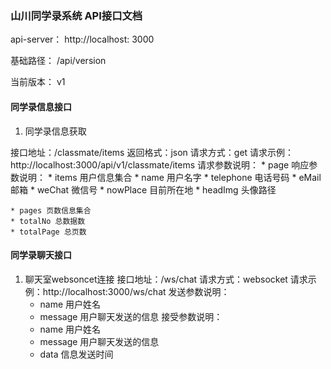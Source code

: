 ### 山川同学录系统 API接口文档

api-server： http://localhost: 3000

基础路径： /api/version

当前版本： v1

#### 同学录信息接口

1. 同学录信息获取

接口地址：/classmate/items
返回格式：json
请求方式：get
请求示例：http://localhost:3000/api/v1/classmate/items
请求参数说明：
    * page 
响应参数说明：
    * items 用户信息集合
    * name 用户名字
    * telephone 电话号码
    * eMail 邮箱
    * weChat 微信号
    * nowPlace 目前所在地
    * headImg 头像路径

    * pages 页数信息集合
    * totalNo 总数据数
    * totalPage 总页数

#### 同学录聊天接口
1. 聊天室websoncet连接
接口地址：/ws/chat
请求方式：websocket
请求示例：http://localhost:3000/ws/chat
发送参数说明：
    * name 用户姓名
    * message 用户聊天发送的信息
接受参数说明：
    * name 用户姓名
    * message 用户聊天发送的信息
    * data 信息发送时间